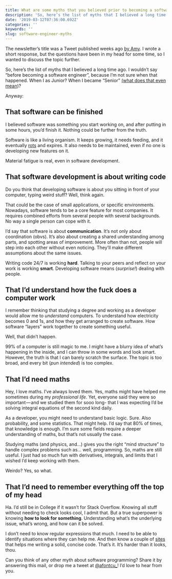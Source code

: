 ```yaml
---
title: What are some myths that you believed prior to becoming a software engineer?
description: 'So, here’s the list of myths that I believed a long time ago.'
date: '2019-03-12T07:36:00.692Z'
categories: ''
keywords: ''
slug: software-engineer-myths
---
```


The newsletter’s title was a Tweet published weeks ago [by Amy](https://twitter.com/TheAmyCode/status/1092116316196990976). I wrote a short response, but the questions have been in my head for some time, so I wanted to discuss the topic further.

So, here’s the list of myths that I believed a long time ago. I wouldn’t say “before becoming a software engineer”, because I’m not sure when that happened. When I as Junior? When I became “Senior” [(what does that even mean](https://medium.com/@afontcu/senior-developer-you-keep-using-that-word-i-dont-think-it-means-what-you-think-it-means-f935c1c36820))?

Anyway:

## That software can be finished

I believed software was something you start working on, and after putting in some hours, you’d finish it. Nothing could be further from the truth.

Software is like a living organism. It keeps growing, it needs feeding, and it eventually [rots](https://en.wikipedia.org/wiki/Software_rot) and expires. It also needs to be maintained, even if no one is developing new features on it.

Material fatigue is real, even in software development.

## That software development is about writing code

Do you think that developing software is about you sitting in front of your computer, typing weird stuff? Well, think again.

That could be the case of small applications, or specific environments. Nowadays, software tends to be a core feature for most companies. It requires combined efforts from several people with several backgrounds. No way a single person can cope with it.

I’d say that software is about **communication**. It’s not only about coordination (obvs). It’s also about creating a shared understanding among parts, and spotting areas of improvement. More often than not, people will step into each other without even noticing. They’ll make different assumptions about the same issues.

Writing code 24/7 is working **hard**. Talking to your peers and reflect on your work is working **smart**. Developing software means (_surprise!_) dealing with people.

## That I’d understand how the fuck does a computer work

I remember thinking that studying a degree and working as a developer would allow me to _understand_ computers. To understand how electricity becomes 0 and 1s, and how they get arranged to create software. How software “layers” work together to create something useful.

Well, that didn’t happen.

99% of a computer is still magic to me. I might have a blurry idea of what’s happening in the inside, and I can throw in some words and look smart. However, the truth is that I can barely scratch the surface. The topic is too broad, and every bit (_pun intended_) is too complex.

## That I’d need maths

Hey, I love maths. I’ve always loved them. Yes, maths might have helped me sometimes during my _professional life_. Yet, everyone said they were so important — and we studied them for sooo long- that I was expecting I’d be solving integral equations of the second kind daily.

As a developer, you might need to understand basic logic. Sure. Also probability, and some statistics. That might help. I’d say that 80% of times, that knowledge is enough. I’m sure some fields require a deeper understanding of maths, but that’s not usually the case.

Studying maths (and physics, and…) gives you the right “mind structure” to handle complex problems such as… well, programming. So, maths are still useful. I just had so much fun with derivatives, integrals, and limits that I wished I’d keep working with them.

Weirdo? Yes, so what.

## That I’d need to remember everything off the top of my head

Ha. I’d still be in College if it wasn’t for Stack Overflow. Knowing all stuff without needing to check looks cool, I admit that. But a true superpower is knowing **how to look for something**. Understanding what’s the underlying issue, what’s wrong, and how can it be solved.

I don’t need to know regular expressions that much. I need to be able to identify situations where they can help me. And then know a couple of [sites](https://regexr.com/) that helps me writing a solid, concise code. That’s it. It’s harder than it looks, thou.

Can you think of any other myth about software programming? Share it by answering this mail, or drop me a tweet at [@afontcu\_](https://twitter.com/afontcu_)! I’d love to hear from you.

